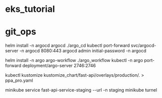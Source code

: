 # eks_tutorial
# git_ops


 helm install -n argocd argocd ./argo_cd
 kubectl port-forward svc/argocd-server -n argocd 8080:443
argocd admin initial-password -n argocd

 helm install -n argo argo-workflow ./argo_workflow
 kubectl -n argo port-forward deployment/argo-server 2746:2746

 kubectl kustomize kustomize_chart/fast-api/overlays/production/. > ppa_pro.yaml

 minikube service fast-api-service-staging --url -n staging
 minikube turnel

